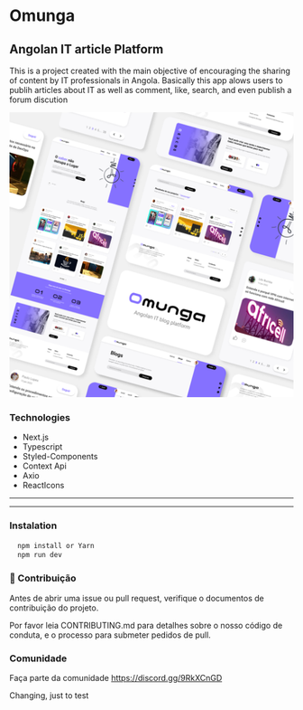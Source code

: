 # Omunga
## Angolan IT article Platform
This is a project created with the main objective of encouraging the sharing of content by IT professionals in Angola. Basically this app alows users to publih articles about IT as well as comment, like, search, and even publish a forum discution

![readme](readme.png)

### Technologies
* Next.js
* Typescript
* Styled-Components
* Context Api
* Axio
* ReactIcons

---
---

### Instalation
```Bash
  npm install or Yarn
  npm run dev
``` 

### 🤝 Contribuição
Antes de abrir uma issue ou pull request, verifique o documentos de contribuição do projeto.

Por favor leia CONTRIBUTING.md para detalhes sobre o nosso código de conduta, e o processo para submeter pedidos de pull.

### Comunidade

Faça parte da comunidade https://discord.gg/9RkXCnGD

Changing, just to test

